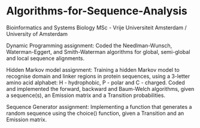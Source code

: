# Algorithms-for-Sequence-Analysis
Bioinformatics and Systems Biology MSc - Vrije Universiteit Amsterdam / University of Amsterdam

Dynamic Programming assignment:
Coded the Needlman-Wunsch, Waterman-Eggert, and Smith-Waterman algorithms for global, semi-global and local sequence alignments.

Hidden Markov model assignment:
Training a hidden Markov model to recognise domain and linker regions in protein sequences, using a 3-letter amino acid alphabet: H - hydrophobic, P - polar and C - charged. Coded and implemented the forward, backward and Baum-Welch algorithms, given a sequence(s), an Emission matrix and a Transition probabilities.

Sequence Generator assignment:
Implementing a function that generates a random sequence using the choice() function, given a Transition and an Emission matrix.
